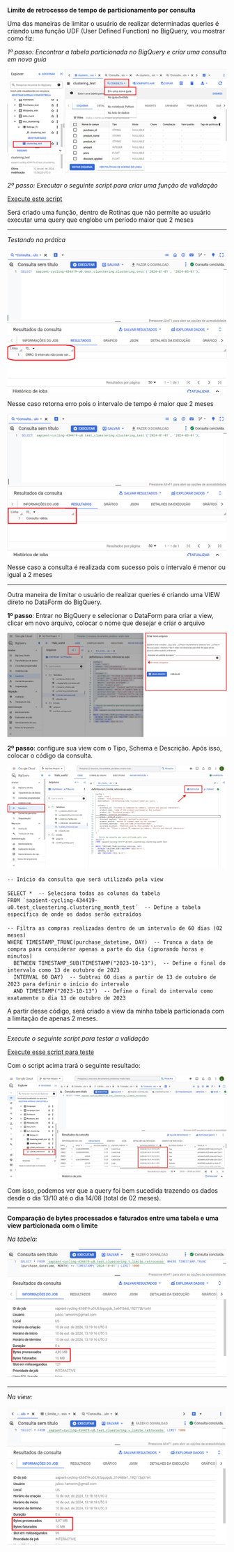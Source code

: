 **Limite de retrocesso de tempo de particionamento por consulta**

Uma das maneiras de limitar o usuário de realizar determinadas queries é criando uma função UDF (User Defined Function) no BigQuery, vou mostrar como fiz:

*1º passo: Encontrar a tabela particionada no BigQuery e criar uma consulta em nova guia*

![alt text](/Sprints/SP02-1410/Julio/Img/limite_query01.png)

*2º passo: Executar o seguinte script para criar uma função de validação*

[Execute este script](/Sprints/SP02-1410/Julio/Script/UDF.sql)

Será criado uma função, dentro de Rotinas que não permite ao usuário executar uma query que englobe um período maior que 2 meses

---------------------------------------------------------------------------------------------------

*Testando na prática*

![alt text](/Sprints/SP02-1410/Julio/Img/printErroQuery.png)

Nesse caso retorna erro pois o intervalo de tempo é maior que 2 meses

![alt text](/Sprints/SP02-1410/Julio/Img/PrintCertoQuery.png)

Nesse caso a consulta é realizada com sucesso pois o intervalo é menor ou igual a 2 meses

---------------------------------------------------------------------------------------------------


Outra maneira de limitar o usuário de realizar queries é criando uma VIEW direto no DataForm do BigQuery.

**1º passo**: Entrar no BigQuery e selecionar o DataForm para criar a view, clicar em novo arquivo, colocar o nome que desejar e criar o arquivo

![criando_a_view](leticia/img/criacao_da_view.jpg)

**2º passo**: configure sua view com o Tipo, Schema e Descrição. Após isso, colocar o código da consulta. 

![view](leticia/img/view.jpg)

```
-- Início da consulta que será utilizada pela view

SELECT *  -- Seleciona todas as colunas da tabela
FROM `sapient-cycling-434419-u0.test_cluestering.clustering_month_test`  -- Define a tabela específica de onde os dados serão extraídos

-- Filtra as compras realizadas dentro de um intervalo de 60 dias (02 meses)
WHERE TIMESTAMP_TRUNC(purchase_datetime, DAY)  -- Trunca a data de compra para considerar apenas a parte do dia (ignorando horas e minutos)
  BETWEEN TIMESTAMP_SUB(TIMESTAMP("2023-10-13"),  -- Define o final do intervalo como 13 de outubro de 2023 
  INTERVAL 60 DAY)  -- Subtrai 60 dias a partir de 13 de outubro de 2023 para definir o início do intervalo
  AND TIMESTAMP("2023-10-13")  -- Define o final do intervalo como exatamente o dia 13 de outubro de 2023

```

A partir desse código, será criado a view da minha tabela particionada com a limitação de apenas 2 meses.

---------------------------------------------------------------------------------------------------

*Execute o seguinte script para testar a validação*

[Execute esse script para teste](leticia/script/query.sql)

Com o script acima trará o seguinte resultado:

![resultado](leticia/img/resultado.jpg)

Com isso, podemos ver que a query foi bem sucedida trazendo os dados desde o dia 13/10 até o dia 14/08 (total de 02 meses).

---------------------------------------------------------------------------------------------------

**Comparação de bytes processados e faturados entre uma tabela e uma view particionada com o limite**

*Na tabela:*

![alt text](/Sprints/SP02-1410/Julio/Img/BytesTabela.png)

---------------------------------------------------------------------------------------------------

*Na view:*

![alt text](/Sprints/SP02-1410/Julio/Img/BytesView.png)

